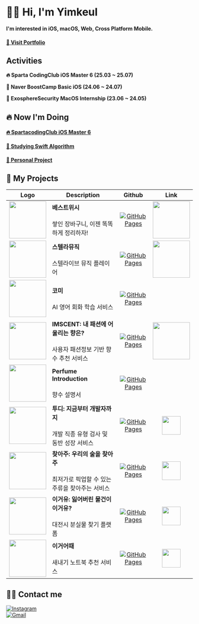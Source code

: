# ✋🏻 Hi, I'm Yimkeul

**I'm interested in iOS, macOS, Web, Cross Platform Mobile.**
#### [👀 Visit Portfolio](https://drive.google.com/file/d/1DEG10FJKbysLYYEy52rRPSg-mry1C2Y4/view?usp=drive_link)

## Activities
**🔥 Sparta CodingClub iOS Master 6 (25.03 ~ 25.07)**

**🌱 Naver BoostCamp Basic iOS (24.06 ~ 24.07)**

**💼 ExosphereSecurity MacOS Internship (23.06 ~ 24.05)**
 
## 🔥 Now I'm Doing
#### [🔥 SpartacodingClub iOS Master 6](https://github.com/Yimkeul/SpartaCodingClubCamp)
#### [📗 Studying Swift Algorithm](https://github.com/Yimkeul/AlgorithmSolution)
#### [🎵 Personal Project](https://github.com/Yimkeul/StelliveMusic)
<!--
#### [📕 Studying UIKit](https://github.com/Yimkeul/iOS_Study_Repository)

#### [🧑🏻‍💻 Graduation Project](https://github.com/2024-Graduation-Project-Comi/dev_iOS) 
-->
 


## 👀 My Projects
| Logo | Description | Github | Link |
| :---: | --- | :---: | :---: | 
| <img src="https://github.com/user-attachments/assets/13883a0d-67a5-414c-9f88-c2dbbab78bd5" width="100"/> | **베스트위시**<br><br>쌓인 장바구니, 이젠 똑똑하게 정리하자!| [![GitHub Pages](https://img.shields.io/badge/GitHub%20Pages-222222?style=plastic&logo=GitHub%20Pages&logoColor=white)](https://github.com/back-young-company/project-bestwish) | <a href="https://apps.apple.com/kr/app/%EB%B2%A0%EC%8A%A4%ED%8A%B8%EC%9C%84%EC%8B%9C/id6747424430"><img src="https://user-images.githubusercontent.com/67373938/227817078-7aab7bea-3af0-4930-b341-1a166a39501d.svg" width="100" height="100"/></a> |
| <img src="https://github.com/user-attachments/assets/549bd22c-b746-4f17-b091-86b99800c6e5" width="100"/> | **스텔라뮤직**<br><br>스텔라이브 뮤직 플레이어| [![GitHub Pages](https://img.shields.io/badge/GitHub%20Pages-222222?style=plastic&logo=GitHub%20Pages&logoColor=white)](https://github.com/Yimkeul/StelliveMusic) | <a href="https://apps.apple.com/kr/app/%EC%8A%A4%ED%85%94%EB%9D%BC%EB%AE%A4%EC%A7%81/id6673917863"><img src="https://user-images.githubusercontent.com/67373938/227817078-7aab7bea-3af0-4930-b341-1a166a39501d.svg" width="100" height="100"/></a> |
| <img src="https://github.com/user-attachments/assets/97e186e4-b3d8-45bf-8bb5-96cab56ec508" width="100"/> | **코미**<br><br>AI 영어 회화 학습 서비스| [![GitHub Pages](https://img.shields.io/badge/GitHub%20Pages-222222?style=plastic&logo=GitHub%20Pages&logoColor=white)](https://github.com/2024-Graduation-Project-Comi/dev_iOS) |  |
| <img src="https://github.com/Yimkeul/IMSCENT/assets/43426556/77559b89-3651-4f00-9b4a-5eca43e0e4e4" width="100"/> | **IMSCENT: 내 패션에 어울리는 향은?**<br><br>사용자 패션정보 기반 향수 추천 서비스 | [![GitHub Pages](https://img.shields.io/badge/GitHub%20Pages-222222?style=plastic&logo=GitHub%20Pages&logoColor=white)](https://github.com/Yimkeul/IMSCENT_Dev) | <a href="https://apps.apple.com/kr/app/imscent-임센트/id6470936905"><img src="https://user-images.githubusercontent.com/67373938/227817078-7aab7bea-3af0-4930-b341-1a166a39501d.svg" width="100" height="100"/></a> |
| <img width="100" src="https://github.com/user-attachments/assets/d2e9054d-a0ea-4f69-926f-cb11352d21d5"> | **Perfume Introduction**<br><br>향수 설명서| [![GitHub Pages](https://img.shields.io/badge/GitHub%20Pages-222222?style=plastic&logo=GitHub%20Pages&logoColor=white)](https://github.com/Yimkeul/PerfumeIntroduction) | |
| <img src="https://github.com/user-attachments/assets/1088fc7a-c8cc-4e75-b005-74874b0867e2" width="100"/> | **투디: 지금부터 개발자까지**<br><br>개발 직종 유형 검사 및 동반 성장 서비스| [![GitHub Pages](https://img.shields.io/badge/GitHub%20Pages-222222?style=plastic&logo=GitHub%20Pages&logoColor=white)](https://github.com/CNUBasicProjectLab/ToD) | <a href="https://todacc.netlify.app/"><img src="https://github.com/user-attachments/assets/1c9b8a46-beb1-4dbd-a310-ecb4e28596a0" width="50"><a> |
| <img src="https://github.com/user-attachments/assets/10a50788-ddbe-4661-9390-77bd972a90b4" width="100"/> | **찾아주: 우리의 술을 찾아주**<br><br>최저가로 픽업할 수 있는 주류을 찾아주는 서비스| [![GitHub Pages](https://img.shields.io/badge/GitHub%20Pages-222222?style=plastic&logo=GitHub%20Pages&logoColor=white)](https://github.com/DesignSprintFindSpirit/DesignSprint_FindSpirit) | <a href="https://www.youtube.com/shorts/Bx8vHkhaIOQ"> <img src="https://github.com/user-attachments/assets/6bbc3cc1-cf19-4775-9a3b-f53784f180bc" width="50"/><a> |
| <img src="https://github.com/user-attachments/assets/6d443a25-61e9-4c77-839f-d35e42ff8fe3" width="100"/> | **이거유: 잃어버린 물건이 이거유?**<br><br>대전시 분실물 찾기 플랫폼| [![GitHub Pages](https://img.shields.io/badge/GitHub%20Pages-222222?style=plastic&logo=GitHub%20Pages&logoColor=white)](https://github.com/2022CollathonTeam8/YiGeoYu) | <a href="https://youtu.be/WJsXuVTs6Cs"> <img src="https://github.com/user-attachments/assets/6bbc3cc1-cf19-4775-9a3b-f53784f180bc" width="50"/><a> |
| <img src="https://github.com/user-attachments/assets/4986e541-9206-4692-b410-5fada0cc2c9f" width="100"/> | **이거어때**<br><br>새내기 노트북 추천 서비스| [![GitHub Pages](https://img.shields.io/badge/GitHub%20Pages-222222?style=plastic&logo=GitHub%20Pages&logoColor=white)](https://github.com/Yimkeul/WhatAboutThis) | <a href="https://whataboutthis.netlify.app/"><img src="https://github.com/user-attachments/assets/1c9b8a46-beb1-4dbd-a310-ecb4e28596a0" width="50"><a> |

## 🧑‍💻 Contact me

[![Instagram](https://img.shields.io/badge/Instagram-E4405F?style=plastic&logo=Instagram&logoColor=white&link=https://www.instagram.com/leesjun__/)](https://www.instagram.com/leesjun__/)  
[![Gmail](https://img.shields.io/badge/Gmail-EA4335?style=plastic&logo=Gmail&logoColor=white&link=mailto:leesjun29@gmail.com)](mailto:leesjun29@gmail.com)


